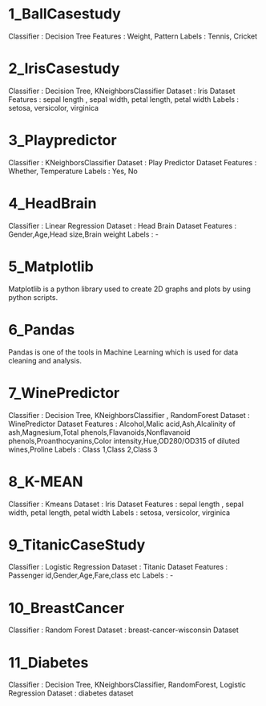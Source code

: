 # 1_BallCasestudy
Classifier : Decision Tree
Features : Weight, Pattern
Labels : Tennis, Cricket 

# 2_IrisCasestudy
Classifier : Decision Tree, KNeighborsClassifier
Dataset : Iris Dataset
Features : sepal length , sepal width, petal length, petal width
Labels : setosa, versicolor, virginica

# 3_Playpredictor
Classifier : KNeighborsClassifier
Dataset : Play Predictor Dataset
Features : Whether, Temperature
Labels : Yes, No

# 4_HeadBrain
Classifier : Linear Regression
Dataset : Head Brain Dataset
Features : Gender,Age,Head size,Brain weight
Labels : -

# 5_Matplotlib
Matplotlib is a python library used to create 2D graphs and plots by using python scripts.

# 6_Pandas
Pandas is one of the tools in Machine Learning which is used for data cleaning and analysis.

# 7_WinePredictor
Classifier : Decision Tree, KNeighborsClassifier , RandomForest
Dataset : WinePredictor Dataset
Features :  Alcohol,Malic acid,Ash,Alcalinity of ash,Magnesium,Total phenols,Flavanoids,Nonflavanoid phenols,Proanthocyanins,Color intensity,Hue,OD280/OD315 of diluted wines,Proline
Labels : Class 1,Class 2,Class 3

# 8_K-MEAN
Classifier : Kmeans
Dataset : Iris Dataset
Features : sepal length , sepal width, petal length, petal width
Labels : setosa, versicolor, virginica

# 9_TitanicCaseStudy
Classifier : Logistic Regression
Dataset : Titanic Dataset
Features : Passenger id,Gender,Age,Fare,class etc
Labels : -

# 10_BreastCancer
Classifier : Random Forest
Dataset : breast-cancer-wisconsin Dataset

# 11_Diabetes
Classifier : Decision Tree, KNeighborsClassifier, RandomForest, Logistic Regression
Dataset : diabetes dataset








